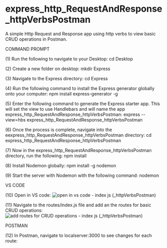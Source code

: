 # express_http_RequestAndResponse_httpVerbsPostman
A simple Http Request and Response app using http verbs to view basic CRUD operations in Postman. 

COMMAND PROMPT

(1) Run the following to navigate to your Desktop: cd Desktop

(2) Create a new folder on desktop: mkdir Express

(3) Navigate to the Express directory: cd Express

(4) Run the following command to install the Express generator globally onto your computer: npm install express-generator -g

(5) Enter the following command to generate the Express starter app. This will set the view to use Handlebars and will name the app express_http_RequestAndResponse_httpVerbsPostman: express --view=hbs express_http_RequestAndResponse_httpVerbsPostman 

(6) Once the process is complete, navigate into the eexpress_http_RequestAndResponse_httpVerbsPostman directory: cd express_http_RequestAndResponse_httpVerbsPostman  

(7) Now in the express_http_RequestAndResponse_httpVerbsPostman directory, run the following: npm install

(8) Install Nodemon globally: npm install -g nodemon

(9) Start the server with Nodemon with the following command: nodemon

VS CODE

(10) Open in VS code: ![open in vs code - index js (_httpVerbsPostman)](https://user-images.githubusercontent.com/35668707/67519099-fb975800-f65a-11e9-88e6-4fc2da3b63c8.JPG)

(11) Navigate to the routes/index.js file and add an the routes for basic CRUD operations: ![add routes for CRUD operations - index js (_httpVerbsPostman)](https://user-images.githubusercontent.com/35668707/67519209-38634f00-f65b-11e9-99a3-432b868202cb.JPG)




POSTMAN

(12) In Postman, navigate to localserver:3000 to see changes for each route:

